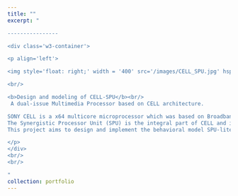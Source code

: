 ```yaml
---
title: ""
excerpt: "  

----------------

<div class='w3-container'>

<p align='left'>

<img style='float: right;' width = '400' src='/images/CELL_SPU.jpg' hspace='15'>

<br/>

<b>Design and modeling of CELL-SPU</b><br/>
 A dual-issue Multimedia Processor based on CELL architecture.  

SONY CELL is a x64 multicore microprocessor which was based on Broadband Engine Architecture(BEA) and was commercially featured in Playstation 3.
The Synergistic Processor Unit (SPU) is the integral part of CELL and is designed to accelerate the media and streaming workloads.
This project aims to design and implement the behavioral model SPU-lite multimedia processor in System Verilog.

</p>
</div>
<br/>
<br/>

"
collection: portfolio
---
```

